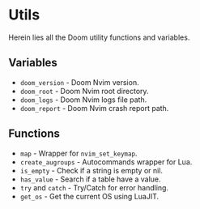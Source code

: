 # Utils

Herein lies all the Doom utility functions and variables.

## Variables

- `doom_version` - Doom Nvim version.
- `doom_root` - Doom Nvim root directory.
- `doom_logs` - Doom Nvim logs file path.
- `doom_report` - Doom Nvim crash report path.

## Functions

- `map` - Wrapper for `nvim_set_keymap`.
- `create_augroups` - Autocommands wrapper for Lua.
- `is_empty` - Check if a string is empty or nil.
- `has_value` - Search if a table have a value.
- `try` and `catch` - Try/Catch for error handling.
- `get_os` - Get the current OS using LuaJIT.
